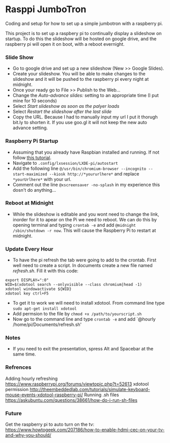 # Rasppi JumboTron
Coding and setup for how to set up a simple jumbotron with a raspberry pi. 

This project is to set up a raspbery pi to continually display a slideshow on startup. To do this the slideshow will be hosted on google drive, and the raspberry pi will open it on boot, with a reboot evernight. 

### Slide Show
- Go to google drive and set up a new slideshow (New >> Google Slides). 
- Create your slideshow. You will be able to make changes to the slideshow and it will be pushed to the raspberry pi every night at midnight. 
- Once your ready go to File >> Publish to the Web... 
- Change the *Auto-advance slides:* setting to an appropriate time (I put mine for 10 seconds)
- Select *Start slideshow as soon as the palyer loads*
- Select *Restart the slideshow after the last slide*
- Copy the URL. Because I had to manually input my url I put it thorugh bit.ly to shorten it. If you use goo.gl it will not keep the new auto advance setting.

### Raspberry Pi Startup
- Assuming that you already have Raspbian installed and running. If not follow [this tutorial](https://www.raspberrypi.org/documentation/installation/installing-images/).
- Navigate to `.config/lxsession/LXDE-pi/autostart`
- Add the following line `@/usr/bin/chromium-browser --incognito --start-maximized --kiosk http://*yoururlhere*` and replace `*yourUrlhere*` with your url. 
- Comment out the line `@xscreensaver -no-splash` in my experience this dosn't do anything...

### Reboot at Midnight
- While the slideshow is editable and you wont need to change the link, inorder for it to apear on the Pi we need to reboot. We can do this by opening terminal and typing `crontab -e` and add `@midnight /sbin/shutdown -r now`. This will cause the Raspberry Pi to restart at midnight. 

### Update Every Hour
- To have the pi refresh the tab were going to add to the crontab. First well need to create a script. In documents create a new file named *refresh.sh*. Fill it with this code:
```
export DISPLAY=":0"
WID=$(xdotool search --onlyvisible --class chromium|head -1)
xdotool windowactivate ${WID}
xdotool key ctrl+F5
```
- To get it to work we will need to install xdotool. From command line type `sudo apt-get install xdotool`
- Add permsion to the file by `chmod +x /path/to/yourscript.sh`
- Now go to the command line and type `crontab -e` and add `@hourly /home/pi/Documents/refresh.sh'

### Notes
- If you need to exit the presentation, spress Alt and Spacebar at the same time. 


### Refrences
Adding hourly refreshing https://www.raspberrypi.org/forums/viewtopic.php?t=52613
xdotool permission http://theembeddedlab.com/tutorials/simulate-keyboard-mouse-events-xdotool-raspberry-pi/
Running .sh files https://askubuntu.com/questions/38661/how-do-i-run-sh-files

### Future
Get the raspberry pi to auto turn on the tv: 
https://www.howtogeek.com/207186/how-to-enable-hdmi-cec-on-your-tv-and-why-you-should/
